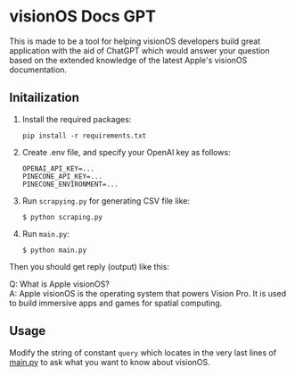# visionOS Docs GPT

This is made to be a tool for helping visionOS developers build great application with the aid of ChatGPT which would answer your question based on the extended knowledge of the latest Apple's visionOS documentation.

## Initailization

1. Install the required packages:

    ```
    pip install -r requirements.txt
    ```

2. Create .env file, and specify your OpenAI key as follows:

    ```
    OPENAI_API_KEY=...
    PINECONE_API_KEY=...
    PINECONE_ENVIRONMENT=...
    ```

3. Run `scrapying.py` for generating CSV file like:

    ```
    $ python scraping.py
    ```

4. Run `main.py`:

    ```
    $ python main.py
    ```

Then you should get reply (output) like this:

 Q: What is Apple visionOS? <br/>
 A: Apple visionOS is the operating system that powers Vision Pro. It is used to build immersive apps and games for spatial computing.

## Usage

Modify the string of constant `query` which locates in the very last lines of [main.py](main.py) to ask what you want to know about visionOS.
